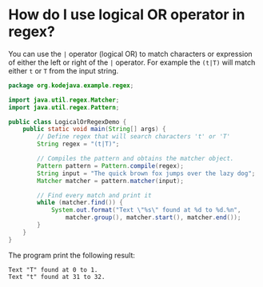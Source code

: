 # How do I use logical OR operator in regex?

You can use the `|` operator (logical OR) to match characters or expression of either the left or right of the `|` operator. For example the `(t|T)` will match either `t` or `T` from the input string.

```java
package org.kodejava.example.regex;

import java.util.regex.Matcher;
import java.util.regex.Pattern;

public class LogicalOrRegexDemo {
    public static void main(String[] args) {
        // Define regex that will search characters 't' or 'T'
        String regex = "(t|T)";

        // Compiles the pattern and obtains the matcher object.
        Pattern pattern = Pattern.compile(regex);
        String input = "The quick brown fox jumps over the lazy dog";
        Matcher matcher = pattern.matcher(input);

        // Find every match and print it
        while (matcher.find()) {
            System.out.format("Text \"%s\" found at %d to %d.%n",
                matcher.group(), matcher.start(), matcher.end());
        }
    }
}
```

The program print the following result:

```text
Text "T" found at 0 to 1.
Text "t" found at 31 to 32.
```
